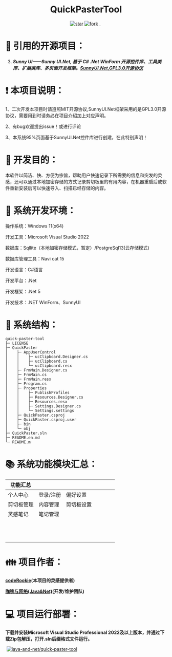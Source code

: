 

<h1 align="center">QuickPasterTool</h1>
<p align="center">
	<a href='https://gitee.com/java-and-net/quick-paster-tool/stargazers'><img src='https://gitee.com/java-and-net/quick-paster-tool/badge/star.svg?theme=dark' alt='star'></img></a>
        <a href='https://gitee.com/java-and-net/quick-paster-tool/fork'><img src='https://gitee.com/java-and-net/quick-paster-tool/badge/fork.svg?theme=dark' alt='fork'></img></a>
        <a href='https://img.shields.io/travis/antvis/g2.svg'><img src="https://img.shields.io/travis/antvis/g2.svg" alt=""></img>
        <a href='https://img.shields.io/badge/license-MIT-000000.svg'><img src="https://img.shields.io/badge/license-MIT-000000.svg" alt=""></img></a>
        <a href='https://img.shields.io/badge/language-C#-red.svg'><img src="https://img.shields.io/badge/language-CSharp-red.svg" alt=""></img></a>
</p>


#  :pray: 引用的开源项目：

3. ##### Sunny UI——Sunny UI.Net, 基于 C# .Net WinForm 开源控件库、工具类库、扩展类库、多页面开发框架。[SunnyUI.Net,GPL3.0开源协议](https://gitee.com/yhuse/SunnyUI)

#  :exclamation: 本项目说明：

1、二次开发本项目时请遵照MIT开源协议,SunnyUI.Net框架采用的是GPL3.0开源协议，需要用到时请务必在项目介绍加上对应声明。

2、有bug欢迎提出issue！或进行评论

3、本系统95%页面基于SunnyUI.Net控件库进行创建，在此特别声明！

#  :thought_balloon: 开发目的：

本软件以简洁、快、方便为宗旨，帮助用户快速记录下所需要的信息和突发的灵感，还可以通过本地加密存储的方式记录剪切板里的有用内容，在机器重启后或软件重新安装后可以快速导入、扫描已经存储的内容。

#  :mag_right: 系统开发环境：

操作系统：Windows 11(x64)

开发工具：Microsoft Visual Studio 2022

数据库：Sqllite（本地加密存储模式，暂定）/PostgreSql13(云存储模式)

数据库管理工具：Navi cat 15

开发语言：C#语言

开发平台：.Net

开发框架：.Net 5

开发技术：.NET WinForm、SunnyUI

#  :open_file_folder: 系统结构：
```tree
quick-paster-tool
├─ LICENSE
├─ QuickPaster
│    ├─ AppUserControl
│    │    ├─ ucClipboard.Designer.cs
│    │    ├─ ucClipboard.cs
│    │    └─ ucClipboard.resx
│    ├─ FrmMain.Designer.cs
│    ├─ FrmMain.cs
│    ├─ FrmMain.resx
│    ├─ Program.cs
│    ├─ Properties
│    │    ├─ PublishProfiles
│    │    ├─ Resources.Designer.cs
│    │    ├─ Resources.resx
│    │    ├─ Settings.Designer.cs
│    │    └─ Settings.settings
│    ├─ QuickPaster.csproj
│    ├─ QuickPaster.csproj.user
│    ├─ bin
│    └─ obj
├─ QuickPaster.sln
├─ README.en.md
└─ README.m
```

#  :books: 系统功能模块汇总：

| 功能汇总   |           |            |      |      |      |      |
| ---------- | --------- | ---------- | ---- | ---- | ---- | ---- |
| 个人中心   | 登录/注册 | 偏好设置   |      |      |      |      |
| 剪切板管理 | 内容管理  | 剪切板设置 |      |      |      |      |
| 灵感笔记   | 笔记管理  |            |      |      |      |      |
|            |           |            |      |      |      |      |
|            |           |            |      |      |      |      |
|            |           |            |      |      |      |      |
|            |           |            |      |      |      |      |
|            |           |            |      |      |      |      |
|            |           |            |      |      |      |      |
|            |           |            |      |      |      |      |
|            |           |            |      |      |      |      |
|            |           |            |      |      |      |      |
|            |           |            |      |      |      |      |
|            |           |            |      |      |      |      |
|            |           |            |      |      |      |      |


#  :family: 项目作者：

**[codeRookie](https://gitee.com/coderokie)(本项目的灵感提供者)**

**[咖啡与网络(Java&Net)](https://gitee.com/java-and-net)(开发/维护团队)**

#  :computer: 项目运行部署：

**下载并安装Microsoft Visual Studio Professional 2022及以上版本，并通过下载Zip包解压，打开.sln后缀格式文件运行。**

​                                           [![java-and-net/quick-paster-tool](https://gitee.com/java-and-net/quick-paster-tool/widgets/widget_card.svg?colors=4183c4,ffffff,ffffff,e3e9ed,666666,9b9b9b)](https://gitee.com/java-and-net/quick-paster-tool)


